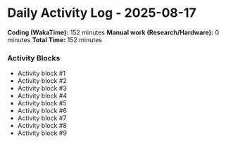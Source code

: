 # Daily Activity Log - 2025-08-17

**Coding (WakaTime):** 152 minutes
**Manual work (Research/Hardware):** 0 minutes
**Total Time:** 152 minutes

### Activity Blocks
- Activity block #1
- Activity block #2
- Activity block #3
- Activity block #4
- Activity block #5
- Activity block #6
- Activity block #7
- Activity block #8
- Activity block #9
